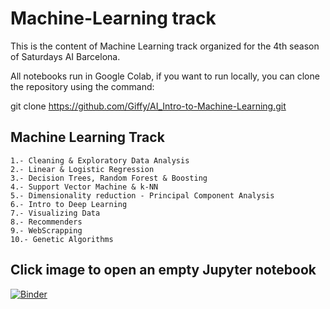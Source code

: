 # Machine-Learning track
This is the content of Machine Learning track organized for the 4th season of Saturdays AI Barcelona.

All notebooks run in Google Colab, if you want to run locally, you can clone the repository using the command:

git clone https://github.com/Giffy/AI_Intro-to-Machine-Learning.git



## Machine Learning Track

    1.- Cleaning & Exploratory Data Analysis
    2.- Linear & Logistic Regression
    3.- Decision Trees, Random Forest & Boosting
    4.- Support Vector Machine & k-NN
    5.- Dimensionality reduction - Principal Component Analysis
    6.- Intro to Deep Learning
    7.- Visualizing Data
    8.- Recommenders
    9.- WebScrapping
    10.- Genetic Algorithms
 

## Click image to open an empty Jupyter notebook
[![Binder](https://mybinder.org/badge_logo.svg)](https://mybinder.org/v2/gh/giffy/AI_Intro-to-Machine-Learning/master)
